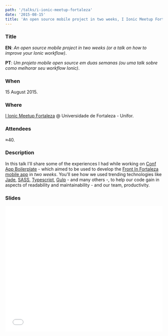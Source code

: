```yaml
---
path: '/talks/i-ionic-meetup-fortaleza'
date: '2015-08-15'
title: 'An open source mobile project in two weeks, I Ionic Meetup Fortaleza'
---
```


### Title

**EN**: _An open source mobile project in two weeks (or a talk on how to improve your Ionic workflow)_.

**PT**: _Um projeto mobile open source em duas semanas (ou uma talk sobre como melhorar seu workflow Ionic)_.

### When

15 August 2015.

### Where

[I Ionic Meetup Fortaleza](http://www.meetup.com/pt/Ionic-Ceara/events/224620543/) @ Universidade de Fortaleza - Unifor.

### Attendees

≈40.

### Description

In this talk I'll share some of the experiences I had while working on [Conf App Boilerplate](https://github.com/devevents/conf-app-boilerplate) - which aimed to be used to develop the [Front In Fortaleza mobile app](https://play.google.com/store/apps/details?id=com.devevents.frontinfortaleza) in *two weeks*. You'll see how we used trending technologies like [Jade](http://jade-lang.com/), [SASS](http://sass-lang.com/), [Typescript](http://www.typescriptlang.org/), [Gulp](http://gulpjs.com/) - and many others -, to help our code gain in aspects of readability and maintainability - and our team, productivity.

### Slides

<div style="left: 0; width: 100%; height: 0; position: relative; padding-bottom: 79.5798%;"><iframe src="//speakerdeck.com/player/627646ce9ecd4764b763a431e0e3cb26" style="border: 0; top: 0; left: 0; width: 100%; height: 100%; position: absolute;" allowfullscreen scrolling="no"></iframe></div>
